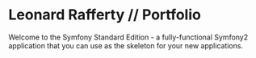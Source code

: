Leonard Rafferty // Portfolio
=============================

Welcome to the Symfony Standard Edition - a fully-functional Symfony2
application that you can use as the skeleton for your new applications.